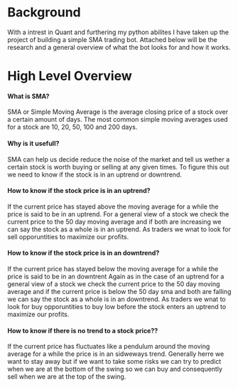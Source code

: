 # Background
With a intrest in Quant and furthering my python abilites I have taken up the project of building a simple SMA trading bot. Attached below will be the research and a general overview of what the bot looks for and how it works.

# High Level Overview
<h4>What is SMA?</h4>
SMA or Simple Moving Average is the average closing price of a stock over a certain amount of days. The most common simple moving averages used for a stock are 10, 20, 50, 100 and 200 days.

<h4>Why is it usefull?</h4>
SMA can help us decide reduce the noise of the market and tell us wether a certain stock is worth buying or selling at any given times. To figure this out we need to know if the stock is in an uptrend or downtrend.

<h4>How to know if the stock price is in an uptrend?</h4>
If the current price has stayed above the moving average for a while the price is said to be in an uptrend. For a general view of a stock we check the current price to the 50 day moving average and if both are increasing we can say the stock as a whole is in an uptrend. As traders we wnat to look for sell opporuntities to maximize our profits.

<h4>How to know if the stock price is in an downtrend?</h4>
If the current price has stayed below the moving average for a while the price is said to be in an downtrent Again as in the case of an uptrend for a general view of a stock  we check the current price to the 50 day moving average and if the current price is below the 50 day sma and both are falling we can say the stock as a whole is in an downtrend. As traders we wnat to look for buy opporuntities to buy low before the stock enters an uptrend to maximize our profits.

<h4>How to know if there is no trend to a stock price??</h4>
If the current price has fluctuates like a pendulum around the moving average for a while the price is in an sidweways trend. Generally herre we want to stay away but if we want to take some risks we can try to predict when we are at the bottom of the swing so we can buy and consequently sell when we are at the top of the swing.


